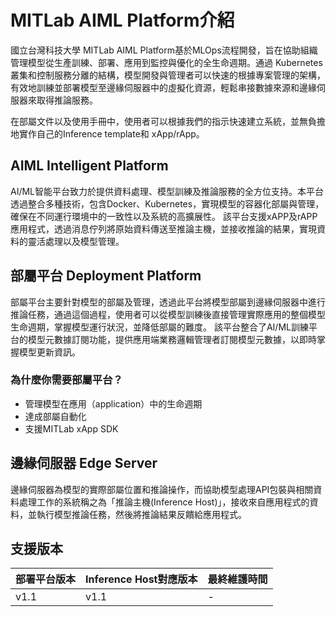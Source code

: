 # MITLab AIML Platform介紹
國立台灣科技大學 MITLab AIML Platform基於MLOps流程開發，旨在協助組織管理模型從生產訓練、部署、應用到監控與優化的全生命週期。通過 Kubernetes 叢集和控制服務分離的結構，模型開發與管理者可以快速的根據專案管理的架構，有效地訓練並部署模型至邊緣伺服器中的虛擬化資源，輕鬆串接數據來源和邊緣伺服器來取得推論服務。

在部屬文件以及使用手冊中，使用者可以根據我們的指示快速建立系統，並無負擔地實作自己的Inference template和 xApp/rApp。

## AIML Intelligent Platform

AI/ML智能平台致力於提供資料處理、模型訓練及推論服務的全方位支持。本平台透過整合多種技術，包含Docker、Kubernetes，實現模型的容器化部屬與管理，確保在不同運行環境中的一致性以及系統的高擴展性。
該平台支援xAPP及rAPP應用程式，透過消息佇列將原始資料傳送至推論主機，並接收推論的結果，實現資料的靈活處理以及模型管理。

## 部屬平台 Deployment Platform

部屬平台主要針對模型的部屬及管理，透過此平台將模型部屬到邊緣伺服器中進行推論任務，通過這個過程，使用者可以從模型訓練後直接管理實際應用的整個模型生命週期，掌握模型運行狀況，並降低部屬的難度。
該平台整合了AI/ML訓練平台的模型元數據訂閱功能，提供應用端業務邏輯管理者訂閱模型元數據，以即時掌握模型更新資訊。

### 為什麼你需要部屬平台？

- 管理模型在應用（application）中的生命週期
- 達成部屬自動化
- 支援MITLab xApp SDK


## 邊緣伺服器 Edge Server

邊緣伺服器為模型的實際部屬位置和推論操作，而協助模型處理API包裝與相關資料處理工作的系統稱之為「推論主機(Inference Host)」，接收來自應用程式的資料，並執行模型推論任務，然後將推論結果反饋給應用程式。

## 支援版本

| **部署平台版本** | **Inference Host對應版本** | **最終維護時間** |
| --- | --- | --- |
| ​v1.1 | ​v1.1 | ​- |




